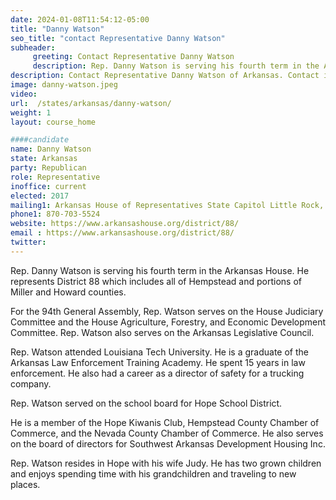 ```yaml
---
date: 2024-01-08T11:54:12-05:00
title: "Danny Watson"
seo_title: "contact Representative Danny Watson"
subheader:
     greeting: Contact Representative Danny Watson
     description: Rep. Danny Watson is serving his fourth term in the Arkansas House. He represents District 88 which includes all of Hempstead and portions of Miller and Howard counties. For the 94th General Assembly, Rep. Watson serves on the House Judiciary Committee and the House Agriculture, Forestry, and Economic Development Committee.
description: Contact Representative Danny Watson of Arkansas. Contact information for Danny Watson includes email address, phone number, and mailing address.
image: danny-watson.jpeg
video:
url:  /states/arkansas/danny-watson/
weight: 1
layout: course_home

####candidate
name: Danny Watson
state: Arkansas
party: Republican
role: Representative
inoffice: current
elected: 2017
mailing1: Arkansas House of Representatives State Capitol Little Rock, AR 72201
phone1: 870-703-5524
website: https://www.arkansashouse.org/district/88/
email : https://www.arkansashouse.org/district/88/
twitter:
---
```


Rep. Danny Watson is serving his fourth term in the Arkansas House. He represents District 88 which includes all of Hempstead and portions of Miller and Howard counties.

For the 94th General Assembly, Rep. Watson serves on the House Judiciary Committee and the House Agriculture, Forestry, and Economic Development Committee. Rep. Watson also serves on the Arkansas Legislative Council.

Rep. Watson attended Louisiana Tech University. He is a graduate of the Arkansas Law Enforcement Training Academy.  He spent 15 years in law enforcement.  He also had a career as a director of safety for a trucking company.

Rep. Watson served on the school board for Hope School District.

He is a member of the Hope Kiwanis Club, Hempstead County Chamber of Commerce, and the Nevada County Chamber of Commerce.  He also serves on the board of directors for Southwest Arkansas Development Housing Inc.

Rep. Watson resides in Hope with his wife Judy.  He has two grown children and enjoys spending time with his grandchildren and traveling to new places.
